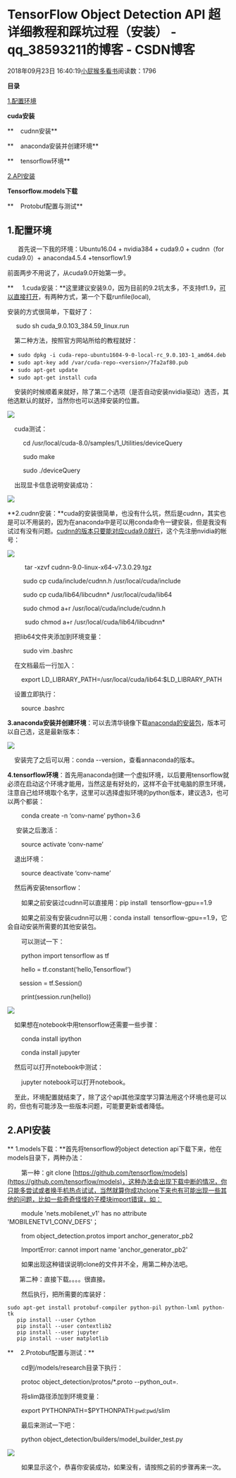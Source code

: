 # TensorFlow Object Detection API 超详细教程和踩坑过程（安装） - qq_38593211的博客 - CSDN博客





2018年09月23日 16:40:19[小屁猴多看书](https://me.csdn.net/qq_38593211)阅读数：1796








**目录**

[1.配置环境](#1.%E9%85%8D%E7%BD%AE%E7%8E%AF%E5%A2%83)

**cuda安装**

**    cudnn安装**

**    anaconda安装并创建环境**

**    tensorflow环境**



[2.API安装](#2.API%E5%AE%89%E8%A3%85)

**Tensorflow.models下载**

**    Protobuf配置与测试**

## 1.配置环境

      首先说一下我的环境：Ubuntu16.04 + nvidia384 + cuda9.0 + cudnn（for cuda9.0）+ anaconda4.5.4 +tensorflow1.9

前面两步不用说了，从cuda9.0开始第一步。

**     1.cuda安装：**这里建议安装9.0，因为目前的9.2坑太多，不支持tf1.9，[可以直接打开](https://developer.nvidia.com/cuda-release-candidate-download)，有两种方式，第一个下载runfile(local),

安装的方式很简单，下载好了：

     sudo sh cuda_9.0.103_384.59_linux.run

    第二种方法，按照官方网站所给的教程就好：
- `sudo dpkg -i cuda-repo-ubuntu1604-9-0-local-rc_9.0.103-1_amd64.deb`
- `sudo apt-key add /var/cuda-repo-<version>/7fa2af80.pub`
- `sudo apt-get update`
- `sudo apt-get install cuda`

    安装的时候顺着来就好，除了第二个选项（是否自动安装nvidia驱动）选否，其他选默认的就好，当然你也可以选择安装的位置。

![](https://img-blog.csdn.net/20180923151025260?watermark/2/text/aHR0cHM6Ly9ibG9nLmNzZG4ubmV0L3FxXzM4NTkzMjEx/font/5a6L5L2T/fontsize/400/fill/I0JBQkFCMA==/dissolve/70)

    cuda测试：

         cd /usr/local/cuda-8.0/samples/1_Utilities/deviceQuery

         sudo make

         sudo ./deviceQuery

    出现显卡信息说明安装成功：

![](https://img-blog.csdn.net/20180923152003461?watermark/2/text/aHR0cHM6Ly9ibG9nLmNzZG4ubmV0L3FxXzM4NTkzMjEx/font/5a6L5L2T/fontsize/400/fill/I0JBQkFCMA==/dissolve/70)

**2.cudnn安装：**cuda的安装很简单，也没有什么坑，然后是cudnn，其实也是可以不用装的，因为在anaconda中是可以用conda命令一键安装，但是我没有试过有没有问题。[cudnn的版本只要能对应cuda9.0就行](https://developer.nvidia.com/rdp/cudnn-download)，这个先注册nvidia的帐号：

![](https://img-blog.csdn.net/20180923152617184?watermark/2/text/aHR0cHM6Ly9ibG9nLmNzZG4ubmV0L3FxXzM4NTkzMjEx/font/5a6L5L2T/fontsize/400/fill/I0JBQkFCMA==/dissolve/70)

          tar -xzvf cudnn-9.0-linux-x64-v7.3.0.29.tgz

         sudo cp cuda/include/cudnn.h /usr/local/cuda/include

         sudo cp cuda/lib64/libcudnn* /usr/local/cuda/lib64

         sudo chmod a+r /usr/local/cuda/include/cudnn.h

          sudo chmod a+r /usr/local/cuda/lib64/libcudnn*

    把lib64文件夹添加到环境变量：

         sudo vim .bashrc

    在文档最后一行加入：

        export LD_LIBRARY_PATH=/usr/local/cuda/lib64:$LD_LIBRARY_PATH

    设置立即执行：

        source .bashrc

**3.anaconda安装并创建环境**：可以去清华镜像下载[anaconda的安装包](https://mirrors.tuna.tsinghua.edu.cn/anaconda/archive/)，版本可以自己选，这是最新版本：

![](https://img-blog.csdn.net/20180923153822543?watermark/2/text/aHR0cHM6Ly9ibG9nLmNzZG4ubmV0L3FxXzM4NTkzMjEx/font/5a6L5L2T/fontsize/400/fill/I0JBQkFCMA==/dissolve/70)

    安装完了之后可以用：conda --version，查看annaconda的版本。

**4.tensorflow环境**：首先用anaconda创建一个虚拟环境，以后要用tensorflow就必须在启动这个环境才能用，当然这是有好处的，这样不会干扰电脑的原生环境，注意自己给环境取个名字，这里可以选择虚拟环境的python版本，建议选3，也可以两个都装：

        conda create -n ‘conv-name’ python=3.6

     安装之后激活：

        source activate ‘conv-name’

    退出环境：

        source deactivate ‘conv-name’

    然后再安装tensorflow：

        如果之前安装过cudnn可以直接用：pip install  tensorflow-gpu==1.9

        如果之前没有安装cudnn可以用：conda install  tensorflow-gpu==1.9，它会自动安装所需要的其他安装包。

        可以测试一下：

        python import tensorflow as tf

        hello = tf.constant(‘hello,Tensorflow!’)

       session = tf.Session()

        print(session.run(hello))

![](https://img-blog.csdn.net/20180923155513421?watermark/2/text/aHR0cHM6Ly9ibG9nLmNzZG4ubmV0L3FxXzM4NTkzMjEx/font/5a6L5L2T/fontsize/400/fill/I0JBQkFCMA==/dissolve/70)

    如果想在notebook中用tensorflow还需要一些步骤：

        conda install ipython

        conda install jupyter

    然后可以打开notebook中测试：

        jupyter notebook可以打开notebook。

    至此，环境配置就结束了，除了这个api其他深度学习算法用这个环境也是可以的，但也有可能涉及一些版本问题，可能要更新或者降低。

## 2.API安装

** 1.models下载：**首先将tensorflow的object detection api下载下来，他在models目录下，两种办法：

        第一种：git clone [https://github.com/tensorflow/models](https://github.com/tensorflow/models)，这种办法会出现下载中断的情况，你只能多尝试或者换手机热点试试，当然就算你成功clone下来也有可能出现一些其他的问题，比如一些奇奇怪怪的子模块import错误，如：

        module 'nets.mobilenet_v1' has no attribute 'MOBILENETV1_CONV_DEFS'；

        from object_detection.protos import anchor_generator_pb2

        ImportError: cannot import name 'anchor_generator_pb2'

        如果出现这种错误说明clone的文件并不全，用第二种办法吧。

       第二种：直接下载。。。。很直接。

        然后执行，把所需要的库装好：

```
sudo apt-get install protobuf-compiler python-pil python-lxml python-tk
   pip install --user Cython
   pip install --user contextlib2
   pip install --user jupyter
   pip install --user matplotlib
```



**    2.Protobuf配置与测试：**

        cd到/models/research目录下执行：

        protoc object_detection/protos/*.proto --python_out=.

        将slim路径添加到环境变量：

        export PYTHONPATH=$PYTHONPATH:`pwd`:`pwd`/slim

        最后来测试一下吧：

        python object_detection/builders/model_builder_test.py

![](https://img-blog.csdn.net/20180923163349510?watermark/2/text/aHR0cHM6Ly9ibG9nLmNzZG4ubmV0L3FxXzM4NTkzMjEx/font/5a6L5L2T/fontsize/400/fill/I0JBQkFCMA==/dissolve/70)

        如果显示这个，恭喜你安装成功，如果没有，请按照之前的步骤再来一次。











